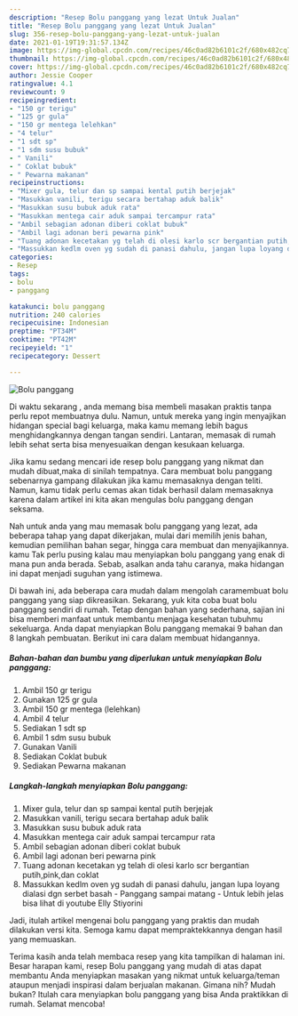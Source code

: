 ```yaml
---
description: "Resep Bolu panggang yang lezat Untuk Jualan"
title: "Resep Bolu panggang yang lezat Untuk Jualan"
slug: 356-resep-bolu-panggang-yang-lezat-untuk-jualan
date: 2021-01-19T19:31:57.134Z
image: https://img-global.cpcdn.com/recipes/46c0ad82b6101c2f/680x482cq70/bolu-panggang-foto-resep-utama.jpg
thumbnail: https://img-global.cpcdn.com/recipes/46c0ad82b6101c2f/680x482cq70/bolu-panggang-foto-resep-utama.jpg
cover: https://img-global.cpcdn.com/recipes/46c0ad82b6101c2f/680x482cq70/bolu-panggang-foto-resep-utama.jpg
author: Jessie Cooper
ratingvalue: 4.1
reviewcount: 9
recipeingredient:
- "150 gr terigu"
- "125 gr gula"
- "150 gr mentega lelehkan"
- "4 telur"
- "1 sdt sp"
- "1 sdm susu bubuk"
- " Vanili"
- " Coklat bubuk"
- " Pewarna makanan"
recipeinstructions:
- "Mixer gula, telur dan sp sampai kental putih berjejak"
- "Masukkan vanili, terigu secara bertahap aduk balik"
- "Masukkan susu bubuk aduk rata"
- "Masukkan mentega cair aduk sampai tercampur rata"
- "Ambil sebagian adonan diberi coklat bubuk"
- "Ambil lagi adonan beri pewarna pink"
- "Tuang adonan kecetakan yg telah di olesi karlo scr bergantian putih,pink,dan coklat"
- "Massukkan kedlm oven yg sudah di panasi dahulu, jangan lupa loyang dialasi dgn serbet basah  Panggang sampai matang Untuk lebih jelas bisa lihat di youtube Elly Stiyorini"
categories:
- Resep
tags:
- bolu
- panggang

katakunci: bolu panggang 
nutrition: 240 calories
recipecuisine: Indonesian
preptime: "PT34M"
cooktime: "PT42M"
recipeyield: "1"
recipecategory: Dessert

---
```



![Bolu panggang](https://img-global.cpcdn.com/recipes/46c0ad82b6101c2f/680x482cq70/bolu-panggang-foto-resep-utama.jpg)

Di waktu  sekarang , anda memang bisa membeli masakan praktis tanpa perlu repot membuatnya dulu. Namun, untuk mereka yang ingin menyajikan hidangan special bagi keluarga, maka kamu memang lebih bagus menghidangkannya dengan tangan sendiri. Lantaran, memasak di rumah lebih sehat serta bisa menyesuaikan dengan kesukaan keluarga.

Jika kamu sedang mencari ide resep bolu panggang yang nikmat dan mudah dibuat,maka di sinilah tempatnya. Cara membuat bolu panggang  sebenarnya gampang dilakukan jika kamu memasaknya dengan teliti. Namun, kamu tidak perlu cemas akan tidak berhasil dalam memasaknya 
karena dalam artikel ini kita akan mengulas bolu panggang dengan seksama.  



Nah untuk anda yang mau memasak bolu panggang yang lezat, ada beberapa tahap yang dapat dikerjakan, mulai dari memilih jenis bahan, kemudian pemilihan bahan segar, hingga cara membuat dan menyajikannya. kamu Tak perlu pusing kalau mau menyiapkan bolu panggang yang enak di mana pun anda berada. Sebab, asalkan anda  tahu caranya, maka hidangan ini dapat menjadi suguhan yang istimewa.

Di bawah ini, ada beberapa cara mudah dalam mengolah caramembuat bolu panggang yang siap dikreasikan. Sekarang, yuk kita coba buat bolu panggang sendiri di rumah. Tetap dengan bahan yang sederhana, sajian ini bisa memberi manfaat untuk membantu menjaga kesehatan tubuhmu sekeluarga. Anda dapat menyiapkan Bolu panggang memakai 9 bahan dan 8 langkah pembuatan. Berikut ini cara dalam membuat hidangannya.

<!--inarticleads1-->

##### Bahan-bahan dan bumbu yang diperlukan untuk menyiapkan Bolu panggang:

1. Ambil 150 gr terigu
1. Gunakan 125 gr gula
1. Ambil 150 gr mentega (lelehkan)
1. Ambil 4 telur
1. Sediakan 1 sdt sp
1. Ambil 1 sdm susu bubuk
1. Gunakan  Vanili
1. Sediakan  Coklat bubuk
1. Sediakan  Pewarna makanan




<!--inarticleads2-->

##### Langkah-langkah menyiapkan Bolu panggang:

1. Mixer gula, telur dan sp sampai kental putih berjejak
1. Masukkan vanili, terigu secara bertahap aduk balik
1. Masukkan susu bubuk aduk rata
1. Masukkan mentega cair aduk sampai tercampur rata
1. Ambil sebagian adonan diberi coklat bubuk
1. Ambil lagi adonan beri pewarna pink
1. Tuang adonan kecetakan yg telah di olesi karlo scr bergantian putih,pink,dan coklat
1. Massukkan kedlm oven yg sudah di panasi dahulu, jangan lupa loyang dialasi dgn serbet basah  - Panggang sampai matang - Untuk lebih jelas bisa lihat di youtube Elly Stiyorini




Jadi, itulah artikel mengenai  bolu panggang  yang praktis dan mudah dilakukan versi kita. Semoga kamu dapat mempraktekkannya dengan hasil yang memuaskan. 

Terima kasih anda telah membaca resep yang kita tampilkan di halaman ini. Besar harapan kami, resep  Bolu panggang yang mudah di atas dapat membantu Anda menyiapkan masakan yang nikmat untuk keluarga/teman ataupun menjadi inspirasi dalam berjualan makanan. Gimana nih? Mudah bukan? Itulah cara menyiapkan bolu panggang yang bisa Anda praktikkan di rumah. Selamat mencoba!

